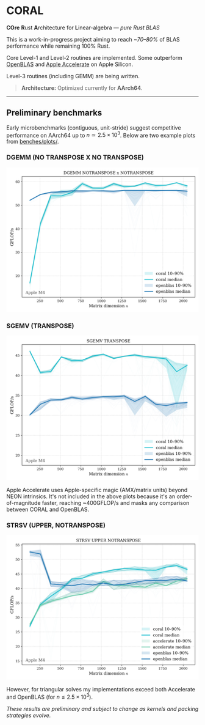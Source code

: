 # CORAL

**COre** **R**ust **A**rchitecture for **L**inear-algebra — *pure Rust BLAS*

This is a work-in-progress project aiming to reach *~70–80%* of BLAS performance while remaining 100% Rust.

Core Level-1 and Level-2 routines are implemented. Some outperform
[OpenBLAS](https://github.com/OpenMathLib/OpenBLAS) and [Apple Accelerate](https://developer.apple.com/documentation/accelerate/blas/)
on Apple Silicon. 

Level-3 routines (including GEMM) are being written. 

> **Architecture:** Optimized currently for **AArch64**.

---

## Preliminary benchmarks

Early microbenchmarks (contiguous, unit-stride) suggest competitive performance on AArch64 up to $n \simeq 2.5 \times 10^3$. 
Below are two example plots from [benches/plots/](benches/plots/). 

### DGEMM (NO TRANSPOSE X NO TRANSPOSE) 
![DGEMM NN](benches/plots/DGEMM%20NOTRANSPOSE%20x%20NOTRANSPOSE.png)

### SGEMV (TRANSPOSE)
![SGEMV TRANSPOSE](benches/plots/SGEMV%20TRANSPOSE.png)

Apple Accelerate uses Apple-specific magic (AMX/matrix units) beyond
NEON intrinsics. It's not included in the above plots because it's an 
order-of-magnitude faster, reaching ~400GFLOP/s and masks any comparison between
CORAL and OpenBLAS. 

### STRSV (UPPER, NOTRANSPOSE)
![STRSV UPPER NOTRANSPOSE](benches/plots/STRSV%20UPPER%20NOTRANSPOSE.png)

However, for triangular solves my implementations exceed both Accelerate and OpenBLAS
(for $n \leq 2.5 \times 10^3$).

*These results are preliminary and subject to change as kernels and packing strategies evolve.*


